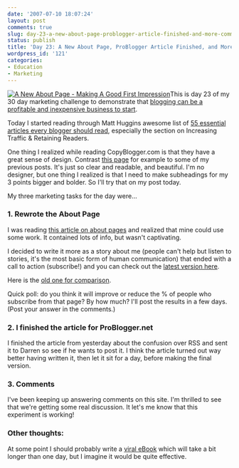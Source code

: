 ```yaml
---
date: '2007-07-10 18:07:24'
layout: post
comments: true
slug: day-23-a-new-about-page-problogger-article-finished-and-more-comments
status: publish
title: 'Day 23: A New About Page, ProBlogger Article Finished, and More Comments'
wordpress_id: '121'
categories:
- Education
- Marketing
---
```


[![A New About Page - Making A Good First Impression](http://s3.amazonaws.com/oldbloguploads/2007/07/aboutpagew41-150x150.png)](http://s3.amazonaws.com/oldbloguploads/2007/07/aboutpagew41.png)This is day 23 of my 30 day marketing challenge to demonstrate that [blogging can be a profitable and inexpensive business to start](http://brianarmstrong.org/posts/website-marketing-three-tasks-per-day-for-a-month/).

Today I started reading through Matt Huggins awesome list of [55 essential articles every blogger should read](http://www.matthuggins.com/55-essential-articles-every-serious-blogger-should-read), especially the section on Increasing Traffic & Retaining Readers.

One thing I realized while reading CopyBlogger.com is that they have a great sense of design.  Contrast [this page](http://www.copyblogger.com/five-steps-to-a-truly-unique-blog-that-works/) for example to some of my previous posts.  It's just so clear and readable, and beautiful.  I'm no designer, but one thing I realized is that I need to make subheadings for my 3 points bigger and bolder.  So I'll try that on my post today.

My three marketing tasks for the day were...





### 1. Rewrote the About Page


I was reading [this article on about pages](http://www.copyblogger.com/whats-your-blog-really-about/) and realized that mine could use some work.  It contained lots of info, but wasn't captivating.

I decided to write it more as a story about me (people can't help but listen to stories, it's the most basic form of human communication) that ended with a call to action (subscribe!) and you can check out the [latest version here](http://brianarmstrong.org/about/).

Here is the [old one for comparison](http://www.startbreakingfree.com/old-about/).

Quick poll: do you think it will improve or reduce the % of people who subscribe from that page?  By how much?  I'll post the results in a few days. (Post your answer in the comments.)



### 2. I finished the article for ProBlogger.net


I finished the article from yesterday about the confusion over RSS and sent it to Darren so see if he wants to post it.  I think the article turned out way better having written it, then let it sit for a day, before making the final version.




### 3. Comments



I've been keeping up answering comments on this site.  I'm thrilled to see that we're getting some real discussion.  It let's me know that this experiment is working!



### Other thoughts:


At some point I should probably write a [viral eBook](http://www.copyblogger.com/viral-copy/) which will take a bit longer than one day, but I imagine it would be quite effective.
